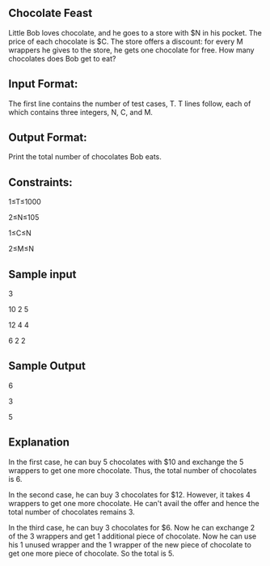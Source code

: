 Chocolate Feast
---------------
Little Bob loves chocolate, and he goes to a store with $N in his pocket. The price of each chocolate is $C. The store offers a discount: for every M wrappers he gives to the store, he gets one chocolate for free. How many chocolates does Bob get to eat?

Input Format:
------------
The first line contains the number of test cases, T.
T lines follow, each of which contains three integers, N, C, and M.

Output Format:
-------------
Print the total number of chocolates Bob eats.

Constraints:
------------
1≤T≤1000

2≤N≤105

1≤C≤N

2≤M≤N


Sample input
------------
3

10 2 5

12 4 4

6 2 2

Sample Output
-------------
6

3

5

Explanation
-----------
In the first case, he can buy 5 chocolates with $10 and exchange the 5 wrappers to get one more chocolate. Thus, the total number of chocolates is 6.

In the second case, he can buy 3 chocolates for $12. However, it takes 4 wrappers to get one more chocolate. He can't avail the offer and hence the total number of chocolates remains 3.

In the third case, he can buy 3 chocolates for $6. Now he can exchange 2 of the 3 wrappers and get 1 additional piece of chocolate. Now he can use his 1 unused wrapper and the 1 wrapper of the new piece of chocolate to get one more piece of chocolate. So the total is 5.